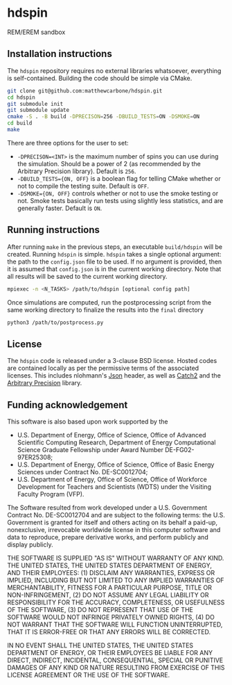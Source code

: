 # hdspin
REM/EREM sandbox

## Installation instructions

The `hdspin` repository requires no external libraries whatsoever, everything is self-contained. Building the code should be simple via CMake.

```bash
git clone git@github.com:matthewcarbone/hdspin.git
cd hdspin
git submodule init
git submodule update
cmake -S . -B build -DPRECISON=256 -DBUILD_TESTS=ON -DSMOKE=ON 
cd build
make
```

There are three options for the user to set:
* `-DPRECISON=<INT>` is the maximum number of spins you can use during the simulation. Should be a power of 2 (as recommended by the Arbitrary Precision library). Default is `256`.
* `-DBUILD_TESTS={ON, OFF}` is a boolean flag for telling CMake whether or not to compile the testing suite. Default is `OFF`.
* `-DSMOKE={ON, OFF}` controls whether or not to use the smoke testing or not. Smoke tests basically run tests using slightly less statistics, and are generally faster. Default is `ON`.

## Running instructions

After running `make` in the previous steps, an executable `build/hdspin` will be created. Running `hdspin` is simple. `hdspin` takes a single optional argument: the path to the `config.json` file to be used. If no argument is provided, then it is assumed that `config.json` is in the current working directory. Note that all results will be saved to the current working directory.

```bash
mpiexec -n <N_TASKS> /path/to/hdspin [optional config path]
```

Once simulations are computed, run the postprocessing script from the same working directory to finalize the results into the `final` directory

```bash
python3 /path/to/postprocess.py
```

## License

The `hdspin` code is released under a 3-clause BSD license. Hosted codes are contained locally as per the permissive terms of the associated licenses. This includes nlohmann's [Json](https://github.com/nlohmann/json) header, as well as [Catch2](https://github.com/catchorg/Catch2) and the [Arbitrary Precision](https://www.codeproject.com/Articles/5319814/Arbitrary-Precision-Easy-to-use-Cplusplus-Library) library.


## Funding acknowledgement

This software is also based upon work supported by the
* U.S. Department of Energy, Office of Science, Office of Advanced Scientific Computing Research, Department of Energy Computational Science Graduate Fellowship under Award Number DE-FG02-97ER25308;
*  U.S. Department of Energy, Office of Science, Office of Basic Energy Sciences under Contract No. DE-SC0012704; 
* U.S. Department of Energy, Office of Science, Office of Workforce Development for Teachers and Scientists (WDTS) under the Visiting Faculty Program (VFP).

The Software resulted from work developed under a U.S. Government
Contract No. DE-SC0012704 and are subject to the following terms: the
U.S. Government is granted for itself and others acting on its behalf a
paid-up, nonexclusive, irrevocable worldwide license in this computer
software and data to reproduce, prepare derivative works, and perform
publicly and display publicly.

THE SOFTWARE IS SUPPLIED \"AS IS\" WITHOUT WARRANTY OF ANY KIND. THE
UNITED STATES, THE UNITED STATES DEPARTMENT OF ENERGY, AND THEIR
EMPLOYEES: (1) DISCLAIM ANY WARRANTIES, EXPRESS OR IMPLIED, INCLUDING
BUT NOT LIMITED TO ANY IMPLIED WARRANTIES OF MERCHANTABILITY, FITNESS
FOR A PARTICULAR PURPOSE, TITLE OR NON-INFRINGEMENT, (2) DO NOT ASSUME
ANY LEGAL LIABILITY OR RESPONSIBILITY FOR THE ACCURACY, COMPLETENESS, OR
USEFULNESS OF THE SOFTWARE, (3) DO NOT REPRESENT THAT USE OF THE
SOFTWARE WOULD NOT INFRINGE PRIVATELY OWNED RIGHTS, (4) DO NOT WARRANT
THAT THE SOFTWARE WILL FUNCTION UNINTERRUPTED, THAT IT IS ERROR-FREE OR
THAT ANY ERRORS WILL BE CORRECTED.

IN NO EVENT SHALL THE UNITED STATES, THE UNITED STATES DEPARTMENT OF
ENERGY, OR THEIR EMPLOYEES BE LIABLE FOR ANY DIRECT, INDIRECT,
INCIDENTAL, CONSEQUENTIAL, SPECIAL OR PUNITIVE DAMAGES OF ANY KIND OR
NATURE RESULTING FROM EXERCISE OF THIS LICENSE AGREEMENT OR THE USE OF
THE SOFTWARE.





















